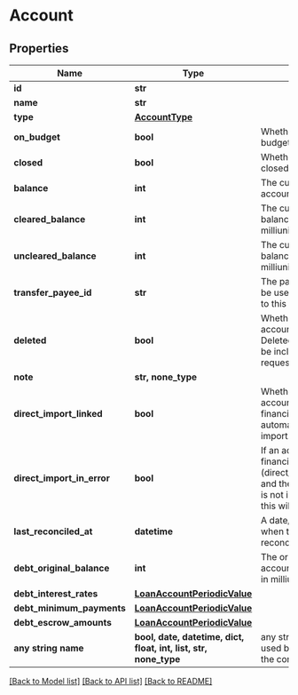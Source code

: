 # Account


## Properties
Name | Type | Description | Notes
------------ | ------------- | ------------- | -------------
**id** | **str** |  | 
**name** | **str** |  | 
**type** | [**AccountType**](AccountType.md) |  | 
**on_budget** | **bool** | Whether this account is on budget or not | 
**closed** | **bool** | Whether this account is closed or not | 
**balance** | **int** | The current balance of the account in milliunits format | 
**cleared_balance** | **int** | The current cleared balance of the account in milliunits format | 
**uncleared_balance** | **int** | The current uncleared balance of the account in milliunits format | 
**transfer_payee_id** | **str** | The payee id which should be used when transferring to this account | 
**deleted** | **bool** | Whether or not the account has been deleted.  Deleted accounts will only be included in delta requests. | 
**note** | **str, none_type** |  | [optional] 
**direct_import_linked** | **bool** | Whether or not the account is linked to a financial institution for automatic transaction import. | [optional] 
**direct_import_in_error** | **bool** | If an account linked to a financial institution (direct_import_linked&#x3D;true) and the linked connection is not in a healthy state, this will be true. | [optional] 
**last_reconciled_at** | **datetime** | A date/time specifying when the account was last reconciled. | [optional] 
**debt_original_balance** | **int** | The original debt/loan account balance, specified in milliunits format. | [optional] 
**debt_interest_rates** | [**LoanAccountPeriodicValue**](LoanAccountPeriodicValue.md) |  | [optional] 
**debt_minimum_payments** | [**LoanAccountPeriodicValue**](LoanAccountPeriodicValue.md) |  | [optional] 
**debt_escrow_amounts** | [**LoanAccountPeriodicValue**](LoanAccountPeriodicValue.md) |  | [optional] 
**any string name** | **bool, date, datetime, dict, float, int, list, str, none_type** | any string name can be used but the value must be the correct type | [optional]

[[Back to Model list]](../README.md#documentation-for-models) [[Back to API list]](../README.md#documentation-for-api-endpoints) [[Back to README]](../README.md)


